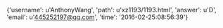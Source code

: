 {'username': u'AnthonyWang', 'path': u'xz1193/1193.html', 'answer': u'D', 'email': u'445252197@qq.com', 'time': '2016-02-25:08:56:39'}
